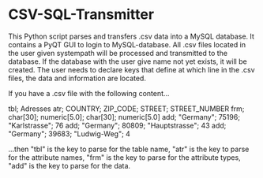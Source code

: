# CSV-SQL-Transmitter 

This Python script parses and transfers .csv data into a MySQL database.
It contains a PyQT GUI to login to MySQL-database. All .csv files located in the user given systempath will be processed and transmitted to the database.
If the database with the user give name not yet exists, it will be created.
The user needs to declare keys that define at which line in the .csv files, the data and information are located.

If you have a .csv file with the following content...

tbl; Adresses
atr; COUNTRY; ZIP_CODE; STREET; STREET_NUMBER
frm; char[30]; numeric[5.0]; char[30]; numeric[5.0]
add;  "Germany";      75196; "Karlstrasse"; 76
add;  "Germany";      80809; "Hauptstrasse"; 43
add;  "Germany";      39683; "Ludwig-Weg"; 4

...then "tbl" is the key to parse for the table name,
"atr" is the key to parse for the attribute names,
"frm" is the key to parse for the attribute types,
"add" is the key to parse for the data.
